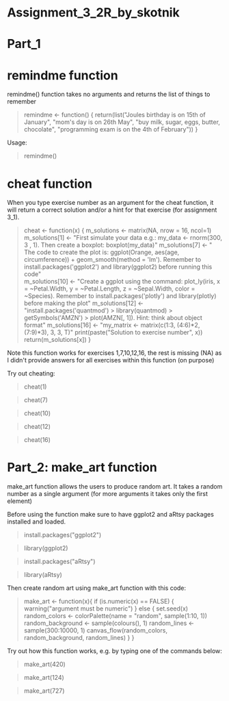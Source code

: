 # Assignment_3_2R_by_skotnik

# Part_1

# remindme function
remindme() function takes no arguments and returns the list of things to remember 

> remindme <- function() {
  return(list("Joules birthday is on 15th of January",
              "mom's day is on 26th May", 
              "buy milk, sugar, eggs, butter, chocolate",
              "programming exam is on the 4th of February"))
}

Usage:
> remindme()


# cheat function 
When you type exercise number as an argument for the cheat function, it will return a correct solution and/or a hint for that exercise (for assignment 3_1). 

> cheat <- function(x) {
  m_solutions <- matrix(NA, nrow = 16, ncol=1) 
  m_solutions[1] <- "First simulate your data e.g.: my_data <- rnorm(300, 3 , 1). Then create a boxplot: boxplot(my_data)"
  m_solutions[7] <- " The code to create the plot is: ggplot(Orange, aes(age, circumference)) + geom_smooth(method = 'lm'). Remember to install.packages('ggplot2') and library(ggplot2) before running this code"        
  m_solutions[10] <- "Create a ggplot using the command: plot_ly(iris, x = ~Petal.Width, y = ~Petal.Length, z = ~Sepal.Width, color = ~Species). Remember to install.packages('plotly') and library(plotly) before making the plot"
  m_solutions[12] <- "install.packages('quantmod') > library(quantmod) > getSymbols('AMZN') > plot(AMZN[, 1]). Hint: think about object format"
  m_solutions[16] <- "my_matrix <- matrix(c(1:3, (4:6)*2, (7:9)*3), 3, 3, T)"
  print(paste("Solution to exercise number", x))
  return(m_solutions[x])
}

Note this function works for exercises 1,7,10,12,16, the rest is missing (NA) as I didn't provide answers for all exercises within this function (on purpose) 

Try out cheating:
>cheat(1)

> cheat(7)

> cheat(10)

> cheat(12)

> cheat(16)


# Part_2: make_art function

make_art function allows the users to produce random art. It takes a random number as a single argument (for more arguments it takes only the first element)

Before using the function make sure to have ggplot2 and aRtsy packages installed and loaded.

> install.packages("ggplot2")

> library(ggplot2)

> install.packages("aRtsy")

> library(aRtsy)

Then create random art using make_art function with this code:
> make_art <- function(x){
    if (is.numeric(x) == FALSE) {
    warning("argument must be numeric") 
     } else {
     set.seed(x)
     random_colors <- colorPalette(name = "random", sample(1:10, 1))
     random_background <- sample(colours(), 1)
     random_lines <- sample(300:10000, 1)
     canvas_flow(random_colors, random_background, random_lines)
     }
}

Try out how this function works, e.g. by typing one of the commands below:

> make_art(420)

> make_art(124)

> make_art(727)
